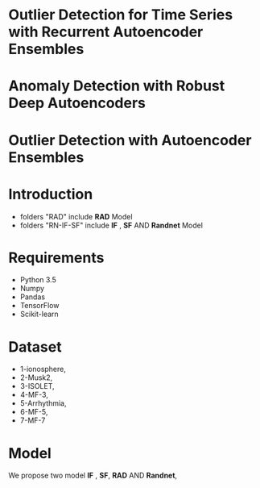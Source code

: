 # Outlier Detection for Time Series with Recurrent Autoencoder Ensembles
# Anomaly Detection with Robust Deep Autoencoders
# Outlier Detection with Autoencoder Ensembles

# Introduction
* folders "RAD" include __RAD__ Model
* folders "RN-IF-SF" include __IF__ , __SF__ AND __Randnet__ Model

# Requirements
* Python 3.5
* Numpy
* Pandas
* TensorFlow
* Scikit-learn

# Dataset
* 1-ionosphere,
* 2-Musk2,
* 3-ISOLET,
* 4-MF-3,
* 5-Arrhythmia,
* 6-MF-5,
* 7-MF-7

# Model
We propose two model __IF__ ,  __SF__, __RAD__  AND  __Randnet__,



